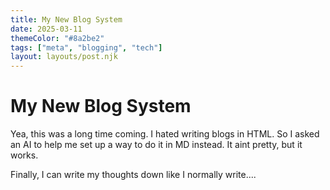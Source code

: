 ```yaml
---
title: My New Blog System
date: 2025-03-11
themeColor: "#8a2be2"
tags: ["meta", "blogging", "tech"]
layout: layouts/post.njk
---
```


# My New Blog System

Yea, this was a long time coming. I hated writing blogs in HTML. So I asked an AI to help me set up a way to do it in MD instead. It aint pretty, but it works.

Finally, I can write my thoughts down like I normally write....
